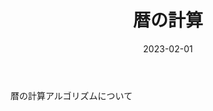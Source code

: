 ﻿---
layout: post
title:  暦の計算
date:  2023-02-01
article: articles/calendar-calc/index.html
---
暦の計算アルゴリズムについて

